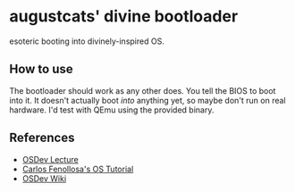 # augustcats' divine bootloader
esoteric booting into divinely-inspired OS.

## How to use
The bootloader should work as any other does. You tell the BIOS to boot into it. It doesn't actually boot *into* anything yet, so maybe don't run on real hardware. I'd test with QEmu using the provided binary.

## References
- [OSDev Lecture](https://www.cs.bham.ac.uk/~exr/lectures/opsys/10_11/lectures/os-dev.pdf)
- [Carlos Fenollosa's OS Tutorial](https://github.com/cfenollosa/os-tutorial)
- [OSDev Wiki](https://wiki.osdev.org/Main_Page)